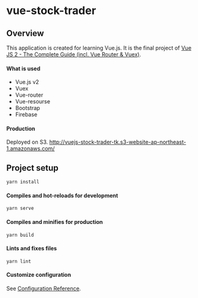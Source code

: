 # vue-stock-trader

## Overview

This application is created for learning Vue.js.
It is the final project of [Vue JS 2 - The Complete Guide (incl. Vue Router & Vuex)](https://www.udemy.com/course/vuejs-2-the-complete-guide/).

#### What is used
- Vue.js v2
- Vuex
- Vue-router
- Vue-resourse
- Bootstrap
- Firebase

#### Production

Deployed on S3.
http://vuejs-stock-trader-tk.s3-website-ap-northeast-1.amazonaws.com/


## Project setup
```
yarn install
```

#### Compiles and hot-reloads for development
```
yarn serve
```

#### Compiles and minifies for production
```
yarn build
```

#### Lints and fixes files
```
yarn lint
```

#### Customize configuration
See [Configuration Reference](https://cli.vuejs.org/config/).
